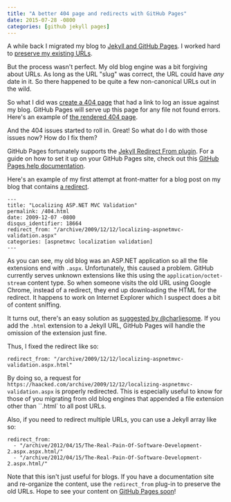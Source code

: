 ```yaml
---
title: "A better 404 page and redirects with GitHub Pages"
date: 2015-07-28 -0800
categories: [github jekyll pages]
---
```


A while back I migrated my blog to [Jekyll and GitHub Pages](https://haacked.com/archive/2013/12/02/dr-jekyll-and-mr-haack/). I worked hard to [preserve my existing URLs](https://haacked.com/archive/2013/12/03/jekyll-url-extensions/).

But the process wasn't perfect. My old blog engine was a bit forgiving about URLs. As long as the URL "slug" was correct, the URL could have _any_ date in it. So there happened to be quite a few non-canonical URLs out in the wild.

So what I did was [create a 404 page](https://github.com/Haacked/haacked.com/blob/gh-pages/404.html) that had a link to log an issue against my blog. GitHub Pages will serve up this page for any file not found errors. Here's an example of [the rendered 404 page](https://haacked.com/file-not-found).

And the 404 issues started to roll in. Great! So what do I do with those issues now? How do I fix them?

GitHub Pages fortunately supports the [Jekyll Redirect From plugin](https://help.github.com/articles/redirects-on-github-pages/). For a guide on how to set it up on your GitHub Pages site, check out this [GitHub Pages help documentation](https://help.github.com/articles/redirects-on-github-pages/).

Here's an example of my first attempt at front-matter for a blog post on my blog that contains [a redirect](https://github.com/Haacked/haacked.com/pull/215/files#diff-9e168ebaefc83b0e55df0ee649a693edR7).

```
---
title: "Localizing ASP.NET MVC Validation"
permalink: /404.html
date: 2009-12-07 -0800
disqus_identifier: 18664
redirect_from: "/archive/2009/12/12/localizing-aspnetmvc-validation.aspx"
categories: [aspnetmvc localization validation]
---
```

As you can see, my old blog was an ASP.NET application so all the file extensions end with `.aspx`. Unfortunately, this caused a problem. GitHub currently serves unknown extensions like this using the `application/octet-stream` content type. So when someone visits the old URL using Google Chrome, instead of a redirect, they end up downloading the HTML for the redirect. It happens to work on Internet Explorer which I suspect does a bit of content sniffing.

It turns out, there's an easy solution as [suggested by @charliesome](https://github.com/Haacked/haacked.com/pull/215/files#r35655387). If you add the `.html` extension to a Jekyll URL, GitHub Pages will handle the omission of the extension just fine.

Thus, I fixed the redirect like so:

```
redirect_from: "/archive/2009/12/12/localizing-aspnetmvc-validation.aspx.html"
```

By doing so, a request for `https://haacked.com/archive/2009/12/12/localizing-aspnetmvc-validation.aspx` is properly redirected. This is especially useful to know for those of you migrating from old blog engines that appended a file extension other than ``.html` to all post URLs.

Also, if you need to redirect multiple URLs, you can use a Jekyll array like so:

```
redirect_from:
  - "/archive/2012/04/15/The-Real-Pain-Of-Software-Development-2.aspx.aspx.html/"
  - "/archive/2012/04/15/The-Real-Pain-Of-Software-Development-2.aspx.html/"
```

Note that this isn't just useful for blogs. If you have a documentation site and re-organize the content, use the `redirect_from` plug-in to preserve the old URLs. Hope to see your content on [GitHub Pages soon](https://pages.github.com/)!
